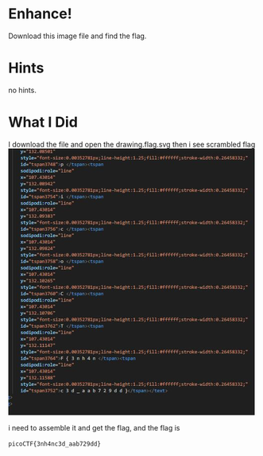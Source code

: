# Enhance!

Download this image file and find the flag.

# Hints

no hints.

# What I Did

I download the file and open the drawing.flag.svg
then i see scrambled flag
<img src="Pic_1.JPG">

i need to assemble it and get the flag,
and the flag is 

``` picoCTF{3nh4nc3d_aab729dd} ```
